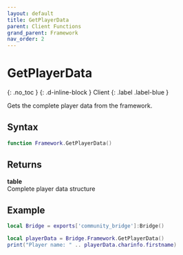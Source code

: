 ```yaml
---
layout: default
title: GetPlayerData
parent: Client Functions
grand_parent: Framework
nav_order: 2
---
```


# GetPlayerData
{: .no_toc }
{: .d-inline-block }
Client
{: .label .label-blue }

Gets the complete player data from the framework.

## Syntax

```lua
function Framework.GetPlayerData()
```

## Returns

**table**  
Complete player data structure

## Example

```lua
local Bridge = exports['community_bridge']:Bridge()

local playerData = Bridge.Framework.GetPlayerData()
print("Player name: " .. playerData.charinfo.firstname)
```
